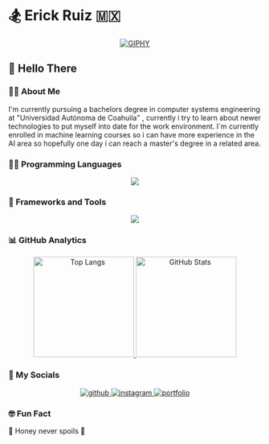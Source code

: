 # 🏂 Erick Ruiz 🇲🇽
<div align="center">
  <a href="[ErickRz21](https://github.com/ErickRz21)">
    <img src="https://media.giphy.com/media/jTNG3RF6EwbkpD4LZx/giphy.gif" alt="GIPHY">
  </a>
</div>

## 👋 Hello There

### 🤷🏼 About Me
I'm currently pursuing a bachelors degree in computer systems engineering at "Universidad Autónoma de Coahuila" , currently i try to learn about newer technologies to put myself into date for the work environment. I´m currently enrolled in machine learning courses so i can have more experience in the AI area so hopefully one day i can reach a master's degree in a related area.

### 👨‍💻 Programming Languages
<p align="center">
  <a href="https://skillicons.dev">
    <img src="https://skillicons.dev/icons?i=python,javascript,java,ruby,swift&theme=light" />
  </a>
</p>

### 🧰 Frameworks and Tools
<p align="center">
  <a href="https://skillicons.dev">
    <img src="https://skillicons.dev/icons?i=git,astro,react,typescript,tensorflow,bun,nodejs,html,css,tailwind,mysql,rails,markdown,linux,windows,vscode&theme=light&perline=8" />
  </a>
</p>

### 📊 GitHub Analytics
<div align="center">
  <a href="[https://github.com/ErickRz21/github-readme-stats](https://github.com/ErickRz21?tab=repositories)">
    <img src="https://github-readme-stats.vercel.app/api/top-langs/?username=ErickRz21&layout=donut&show_icons=true&theme=radical" alt="Top Langs" style="height: 200px;">
  </a>
  <img src="https://github-readme-stats.vercel.app/api?username=ErickRz21&show_icons=true&theme=radical" alt="GitHub Stats" style="height: 200px;">
</div>

### 🔗 My Socials
<div align="center">
  <a href="https://github.com/ErickRz21">
    <img src="https://img.shields.io/badge/GitHub-000000?style=for-the-badge&logo=GitHub&logoColor=white" alt="github">
  </a>
  <a href="https://www.instagram.com/ericks_ruiz/">
    <img src="https://img.shields.io/badge/Instagram-message?style=for-the-badge&logo=Instagram&logoColor=white&color=%235851DB" alt="instagram">
  </a>
  <a href="https://erickrz21.github.io">
    <img src="https://img.shields.io/badge/portfolio-red?style=for-the-badge&logoColor=white&color=E02947" alt="portfolio">
  </a>
</div>


### 🤓 Fun Fact
🐝 Honey never spoils 🍯

<!--
**ErickRz21/ErickRz21** is a ✨ _special_ ✨ repository because its `README.md` (this file) appears on your GitHub profile.

Here are some ideas to get you started:

- 🔭 I’m currently working on ...
- 🌱 I’m currently learning ...
- 👯 I’m looking to collaborate on ...
- 🤔 I’m looking for help with ...
- 💬 Ask me about ...
- 📫 How to reach me: ...
- 😄 Pronouns: ...
- ⚡ Fun fact: ...
-->
